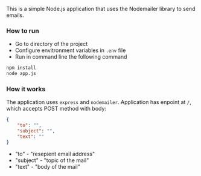 This is a simple Node.js application that uses the Nodemailer library to send emails.

### How to run
* Go to directory of the project
* Configure envitronment variables in `.env` file
* Run in command line the following command
```sh
npm install
node app.js
```

### How it works
The application uses `express` and `nodemailer`.
Application has enpoint at `/`, which accepts POST method with body:
```json
{
    "to": "",
    "subject": "",
    "text": ""
}
```

* "to" - "resepient email address"
* "subject" - "topic of the mail"
* "text" - "body of the mail"